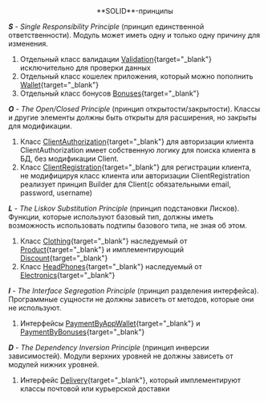 <center>**SOLID**-принципы</center>

***S** - Single Responsibility Principle* (принцип единственной ответственности). Модуль может иметь одну и только одну причину для изменения.

1. Отдельный класс валидации [Validation](https://github.com/VeraPak/Shop/blob/main/src/main/java/org/example/ClientService/Validation.java){target="_blank"} исключительно для проверки данных
2. Отдельный класс кошелек приложения, который можно пополнить [Wallet](https://github.com/VeraPak/Shop/blob/main/src/main/java/org/example/ClientService/Wallet.java){target="_blank"}
3. Отдельный класс бонусов [Bonuses](https://github.com/VeraPak/Shop/blob/main/src/main/java/org/example/ClientService/Bonuses.java){target="_blank"}

***O** - The Open/Closed Principle* (принцип открытости/закрытости). Классы и другие элементы должны быть открыты для расширения, но закрыты для модификации.

1. Класс [ClientAuthorization](https://github.com/VeraPak/Shop/blob/main/src/main/java/org/example/ClientService/ClientAuthorization.java){target="_blank"} для авторизации клиента
   ClientAuthorization имеет собственную логику для поиска клиента в БД, без модификации Client.
2. Класс [ClientRegistration](https://github.com/VeraPak/Shop/blob/main/src/main/java/org/example/ClientService/ClientRegistration.java){target="_blank"} для регистрации клиента, не модифицируя класс клиента или авторизации
   ClientRegistration реализует принцип Builder для Client(с обязательными email, password, username)

***L** - The Liskov Substitution Principle* (принцип подстановки Лисков). Функции, которые используют базовый тип, должны иметь возможность использовать подтипы базового типа, не зная об этом.
1. Класс [Clothing](https://github.com/VeraPak/Shop/blob/main/src/main/java/org/example/ProductServices/ProductCategories/Clothing.java){target="_blank"} наследуемый от [Product](https://github.com/VeraPak/Shop/blob/main/src/main/java/org/example/ProductServices/Product.java){target="_blank"} и имплементирующий [Discount](https://github.com/VeraPak/Shop/blob/main/src/main/java/org/example/ProductServices/Discount.java){target="_blank"}
2. Класс [HeadPhones](https://github.com/VeraPak/Shop/blob/main/src/main/java/org/example/ProductServices/ProductCategories/Headphones.java){target="_blank"} наследуемый от [Electronics](https://github.com/VeraPak/Shop/blob/main/src/main/java/org/example/ProductServices/ProductCategories/Electronics.java){target="_blank"}

***I** - The Interface Segregation Principle* (принцип разделения интерфейса). Программные сущности не должны зависеть от методов, которые они не используют.
1. Интерфейсы [PaymentByAppWallet](https://github.com/VeraPak/Shop/blob/main/src/main/java/org/example/Order/PaymentWays/PaymentByAppWallet.java){target="_blank"} и [PaymentByBonuses](https://github.com/VeraPak/Shop/blob/main/src/main/java/org/example/Order/PaymentWays/PaymentByBonuses.java){target="_blank"}

***D** - The Dependency Inversion Principle* (принцип инверсии зависимостей). Модули верхних уровней не должны зависеть от модулей нижних уровней.
1. Интерфейс [Delivery](https://github.com/VeraPak/Shop/blob/main/src/main/java/org/example/Delivery/Delivery.java){target="_blank"}, который имплементируют классы почтовой или курьерской доставки
